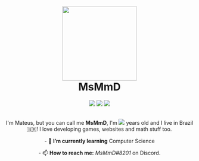 <h1 align="center"><img src="https://www.msmmd.repl.co/src/msmmd/profile-small.jpg" width="200px"><br><b>MsMmD</b></h1>

<div align="center">
  <img src="https://img.shields.io/github/stars/MSMMD?label=Stars&logo=github&logoColor=white&color=dddd00">
  <img src="https://img.shields.io/github/followers/MSMMD?color=10dd20&label=Followers&logo=github&logoColor=white">
  <a href="https://discord.com/users/714960683967447050"><img src="https://img.shields.io/static/v1?label=Discord&message=MsMmD&color=4402dd&style=flat&logo=discord&logoColor=white"></a>
<div>
<br>
<p >I'm Mateus, but you can call me <b>MsMmD</b>, I'm <img src="https://svgs.msmmd.repl.co/idade"> years old and I live in Brazil🇧🇷! I love developing games, websites and math stuff too.</p>

<p>- 🌱 <b>I’m currently learning</b> Computer Science<p>

<p>- 📫 <b>How to reach me:</b> <i>MsMmD#8201</i> on Discord.</p>
